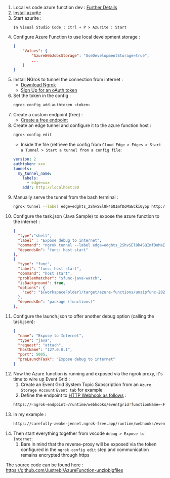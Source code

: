 1. Local vs code azure function dev : [Further Details](https://learn.microsoft.com/en-us/azure/azure-functions/functions-develop-vs-code?tabs=csharp#run-functions-locally) 
1. [Install azurite](https://learn.microsoft.com/en-us/azure/storage/common/storage-use-azurite?tabs=visual-studio) 
1. Start azurite : 
	```
    In Visual Studio Code : Ctrl + P > Azurite : Start 
    ```
1. Configure Azure Function to use local development storage : 
	``` json
	{
  		"Values": {
    		"AzureWebJobsStorage": "UseDevelopmentStorage=true",
    		...
  		}
    }
    ```
1. Install NGrok to tunnel the connection from internet : 
	- [Download Ngrok](https://ngrok.com/download)
	- [Sign Up for an oAuth token](https://dashboard.ngrok.com/signup)
1. Set the token in the config :  
	``` bash
	ngrok config add-authtoken <token>
	```
1. Create a custom endpoint (free) : 
	- [Create a free endpoint](https://dashboard.ngrok.com/cloud-edge/endpoints)
1. Create an edge tunnel and configure it to the azure function host :
	``` bash
    ngrok config edit
    ```
    - Inside the file (retrieve the config from `Cloud Edge > Edges > Start a Tunnel > Start a tunnel from a config file`: 
    ``` yaml
    version: 2
	authtoken: xxx
	tunnels:
  	  my_tunnel_name:
    	labels:
          - edge=xxx
        addr: http://localhost:80
    ```
1. Manually serve the tunnel from the bash terminal : 
	``` bash
	ngrok tunnel --label edge=edghts_2ShvSEl8k4SQImfDoMaECki0yop http://localhost:7071
	```
1. Configure the task.json (Java Sample) to expose the azure function to the internet : 
	``` json
	{
      "type":"shell",
      "label" : "Expose debug to internet",
      "command": "ngrok tunnel --label edge=edghts_2ShvSEl8k4SQImfDoMaECki0yop http://localhost:7071",
      "dependsOn": "func: host start"
    },
    {
      "type": "func",
      "label": "func: host start",
      "command": "host start",
      "problemMatcher": "$func-java-watch",
      "isBackground": true,
      "options": {
        "cwd": "${workspaceFolder}/target/azure-functions/unzipfunc-20230717151702055"
      },
      "dependsOn": "package (functions)"
    },
	```
1. Configure the launch.json to offer another debug option (calling the task.json): 
	``` json
    {
      "name": "Expose to Internet",
      "type": "java",
      "request": "attach",
      "hostName": "127.0.0.1",
      "port": 5005,
      "preLaunchTask": "Expose debug to internet"
    }
    ```
1. Now the Azure function is running and exposed via the ngrok proxy, it's time to wire up Event Grid :
	1. Create an Event Grid System Topic Subscription from an `Azure Storage Account` `Event tab` for example
    1. Define the endpoint to [HTTP Webhook as follows](https://learn.microsoft.com/en-us/azure/azure-functions/functions-event-grid-blob-trigger?pivots=programming-language-java#build-the-endpoint-url) : 
    ``` bash
    https://<ngrok-endpoint>/runtime/webhooks/eventgrid?functionName=<FunctionName>
    ```
1. In my example : 
    ```bash
    https://carefully-awake-jennet.ngrok-free.app/runtime/webhooks/eventgrid?functionName=EventGridExample
    ```
1. Then start everything together from vscode `debug > Expose to Internet`: 
   1. Bare in mind that the reverse-proxy will be exposed via the token configured in the `ngrok config edit` step and communication remains encrypted through https

The source code can be found here : https://github.com/Justrebl/AzureFunction-unzipbigfiles 
